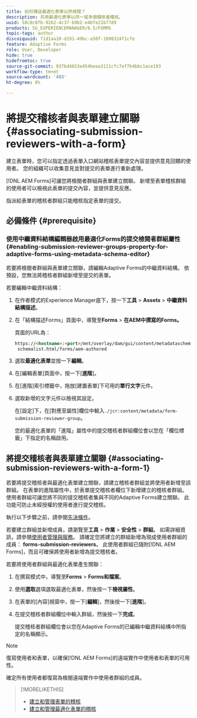 ```yaml
---
title: 如何傳送最適化表單以供檢閱？
description: 共用最適化表單以供一或多個稽核者稽核。
uuid: 58c8c8fb-9262-4c37-b9b2-e46fe21b77d9
products: SG_EXPERIENCEMANAGER/6.5/FORMS
topic-tags: author
discoiquuid: 71d1aa10-d191-49bc-a50f-1098324f1cfe
feature: Adaptive Forms
role: User, Developer
hide: true
hidefromtoc: true
source-git-commit: 937bd4653e454beea3111cfc7ef7b4bbc1ace193
workflow-type: tm+mt
source-wordcount: '493'
ht-degree: 0%

---
```



# 將提交稽核者與表單建立關聯 {#associating-submission-reviewers-with-a-form}

建立表單時，您可以指定透過表單入口網站稽核表單提交內容並提供意見回饋的使用者。 您的組織可以收集意見並對提交的表單進行重新處理。

[!DNL AEM Forms]可讓您將檢閱者群組與表單建立關聯。 新增至表單稽核群組的使用者可以檢視此表單的提交內容，並提供意見反應。

指派給表單的稽核者群組只能稽核指定表單的提交。

## 必備條件 {#prerequisite}

### 使用中繼資料結構編輯器啟用最適化Forms的提交檢閱者群組屬性 {#enabling-submission-reviewer-groups-property-for-adaptive-forms-using-metadata-schema-editor}

若要將檢閱者群組與表單建立關聯，請編輯Adaptive Forms的中繼資料結構。 依預設，您無法將稽核者群組新增至提交的表單。

若要編輯中繼資料結構：

1. 在作者模式的Experience Manager底下，按一下&#x200B;**工具** > **Assets** > **中繼資料結構描述**。
1. 在「結構描述Forms」頁面中，導覽至&#x200B;**Forms** > **在AEM中撰寫的Forms。**

   頁面的URL為：

   ```html
   https://<hostname>:<port>/mnt/overlay/dam/gui/content/metadataschemaeditor/
    schemalist.html/forms/aem-authored
   ```

1. 選取&#x200B;**最適化表單**&#x200B;並按一下&#x200B;**編輯**。
1. 在[編輯表單]頁面中，按一下[**進階**]。
1. 在[進階]索引標籤中，拖放[建置表單]下可用的&#x200B;**單行文字**&#x200B;元件。
1. 選取新增的文字元件以檢視其設定。

   在[設定]下，在[對應至屬性]欄位中輸入`./jcr:content/metadata/form-submission-reviewer-group`。

   您的最適化表單的「進階」屬性中的提交稽核者群組欄位會以您在「欄位標籤」下指定的名稱啟用。

## 將提交稽核者與表單建立關聯 {#associating-submission-reviewers-with-a-form-1}

若要將提交稽核者與最適化表單建立關聯，請建立稽核者群組並將使用者新增至該群組。 在表單的進階屬性中，於表單提交稽核者欄位下新增建立的稽核者群組。
使用者群組可讓您將不同的提交稽核者集與不同的Adaptive Forms建立關聯。 此功能可防止未經授權的使用者進行提交稽核。

執行以下步驟之前，請參閱[先決條件](adding-reviewers-form.md#prerequisite)。

若要建立群組並新增成員，請瀏覽至&#x200B;**工具** > **作業** > **安全性** > **群組**。
如需詳細資訊，請參閱[使用者管理與服務](https://experienceleague.adobe.com/docs/experience-manager-65/administering/security/security.html)。
請確定您將建立的群組新增為現成使用者群組的成員： **forms-submission-reviewers**。 此使用者群組已隨附[!DNL AEM Forms]，而且可確保將使用者新增為提交稽核者。

若要將使用者群組與最適化表單產生關聯：

1. 在撰寫模式中，導覽至&#x200B;**Forms** > **Forms和檔案**。
1. 使用**選取**選項選取最適化表單，然後按一下&#x200B;**檢視屬性**。
1. 在表單的[內容]視窗中，按一下[**編輯**]，然後按一下[**進階**]。
1. 在提交稽核者群組欄位中輸入群組，然後按一下&#x200B;**完成**。

   提交稽核者群組欄位會以您在Adaptive Forms的已編輯中繼資料結構中所指定的名稱顯示。

>[!NOTE]
>
>復寫使用者和表單，以確保[!DNL AEM Forms]的遠端實作中使用者和表單的可用性。
>
>確定所有使用者都復寫為檢閱遠端實作中使用者群組的成員。

>[!MORELIKETHIS]
>
>* [建立和管理表單的稽核](/help/forms/create-reviews-forms.md)
>* [建立和管理最適化表單的稽核](/help/forms/review-adaptiveforms-in-sites-page.md)